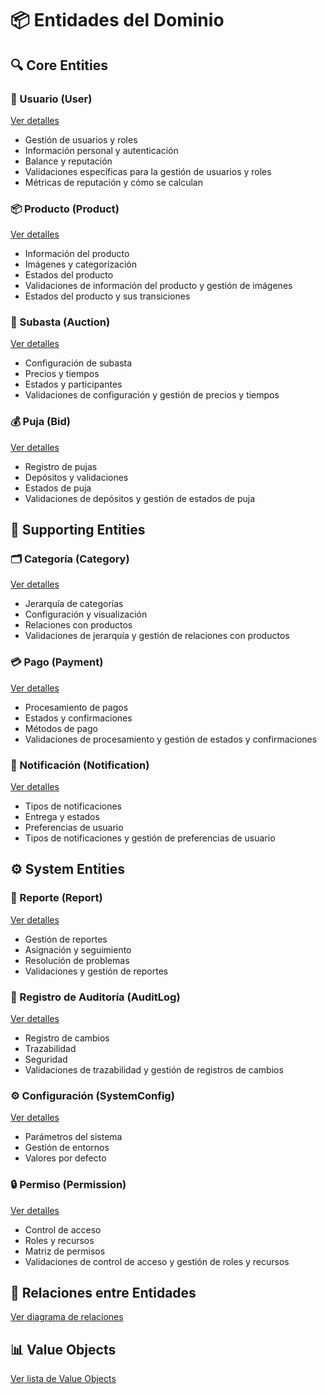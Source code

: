 # 📦 Entidades del Dominio

## 🔍 Core Entities

### 👤 Usuario (User)
[Ver detalles](user.md)
- Gestión de usuarios y roles
- Información personal y autenticación
- Balance y reputación
- Validaciones específicas para la gestión de usuarios y roles
- Métricas de reputación y cómo se calculan

### 📦 Producto (Product)
[Ver detalles](product.md)
- Información del producto
- Imágenes y categorización
- Estados del producto
- Validaciones de información del producto y gestión de imágenes
- Estados del producto y sus transiciones

### 🔨 Subasta (Auction)
[Ver detalles](auction.md)
- Configuración de subasta
- Precios y tiempos
- Estados y participantes
- Validaciones de configuración y gestión de precios y tiempos

### 💰 Puja (Bid)
[Ver detalles](bid.md)
- Registro de pujas
- Depósitos y validaciones
- Estados de puja
- Validaciones de depósitos y gestión de estados de puja

## 📑 Supporting Entities

### 🗂 Categoría (Category)
[Ver detalles](category.md)
- Jerarquía de categorías
- Configuración y visualización
- Relaciones con productos
- Validaciones de jerarquía y gestión de relaciones con productos

### 💳 Pago (Payment)
[Ver detalles](payment.md)
- Procesamiento de pagos
- Estados y confirmaciones
- Métodos de pago
- Validaciones de procesamiento y gestión de estados y confirmaciones

### 🔔 Notificación (Notification)
[Ver detalles](notification.md)
- Tipos de notificaciones
- Entrega y estados
- Preferencias de usuario
- Tipos de notificaciones y gestión de preferencias de usuario

## ⚙️ System Entities

### 🚫 Reporte (Report)
[Ver detalles](report.md)
- Gestión de reportes
- Asignación y seguimiento
- Resolución de problemas
- Validaciones y gestión de reportes

### 📝 Registro de Auditoría (AuditLog)
[Ver detalles](audit.md)
- Registro de cambios
- Trazabilidad
- Seguridad
- Validaciones de trazabilidad y gestión de registros de cambios

### ⚙️ Configuración (SystemConfig)
[Ver detalles](config.md)
- Parámetros del sistema
- Gestión de entornos
- Valores por defecto

### 🔒 Permiso (Permission)
[Ver detalles](permission.md)
- Control de acceso
- Roles y recursos
- Matriz de permisos
- Validaciones de control de acceso y gestión de roles y recursos

## 🔄 Relaciones entre Entidades

[Ver diagrama de relaciones](relationships.md)

## 📊 Value Objects

[Ver lista de Value Objects](value-objects.md)
